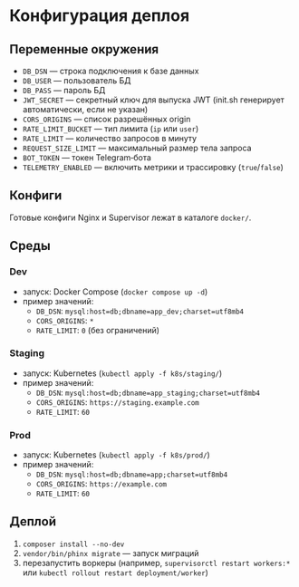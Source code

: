 # Конфигурация деплоя

## Переменные окружения
- `DB_DSN` — строка подключения к базе данных
- `DB_USER` — пользователь БД
- `DB_PASS` — пароль БД
- `JWT_SECRET` — секретный ключ для выпуска JWT (init.sh генерирует автоматически, если не указан)
- `CORS_ORIGINS` — список разрешённых origin
- `RATE_LIMIT_BUCKET` — тип лимита (`ip` или `user`)
- `RATE_LIMIT` — количество запросов в минуту
- `REQUEST_SIZE_LIMIT` — максимальный размер тела запроса
- `BOT_TOKEN` — токен Telegram‑бота
- `TELEMETRY_ENABLED` — включить метрики и трассировку (`true`/`false`)

## Конфиги
Готовые конфиги Nginx и Supervisor лежат в каталоге `docker/`.

## Среды

### Dev
- запуск: Docker Compose (`docker compose up -d`)
- пример значений:
  - `DB_DSN`: `mysql:host=db;dbname=app_dev;charset=utf8mb4`
  - `CORS_ORIGINS`: `*`
  - `RATE_LIMIT`: `0` (без ограничений)

### Staging
- запуск: Kubernetes (`kubectl apply -f k8s/staging/`)
- пример значений:
  - `DB_DSN`: `mysql:host=db;dbname=app_staging;charset=utf8mb4`
  - `CORS_ORIGINS`: `https://staging.example.com`
  - `RATE_LIMIT`: `60`

### Prod
- запуск: Kubernetes (`kubectl apply -f k8s/prod/`)
- пример значений:
  - `DB_DSN`: `mysql:host=db;dbname=app;charset=utf8mb4`
  - `CORS_ORIGINS`: `https://example.com`
  - `RATE_LIMIT`: `60`

## Деплой
1. `composer install --no-dev`
2. `vendor/bin/phinx migrate` — запуск миграций
3. перезапустить воркеры (например, `supervisorctl restart workers:*` или `kubectl rollout restart deployment/worker`)
